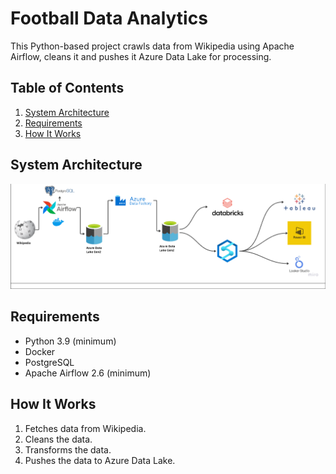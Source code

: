 # Football Data Analytics

This Python-based project crawls data from Wikipedia using Apache Airflow, cleans it and pushes it Azure Data Lake for processing.

## Table of Contents

1. [System Architecture](#system-architecture)
2. [Requirements](#requirements)
5. [How It Works](#how-it-works)

## System Architecture
![system_architecture.png](assets%2Fsystem_architecture.png)

## Requirements
- Python 3.9 (minimum)
- Docker
- PostgreSQL
- Apache Airflow 2.6 (minimum)

## How It Works
1. Fetches data from Wikipedia.
2. Cleans the data.
3. Transforms the data.
4. Pushes the data to Azure Data Lake.
